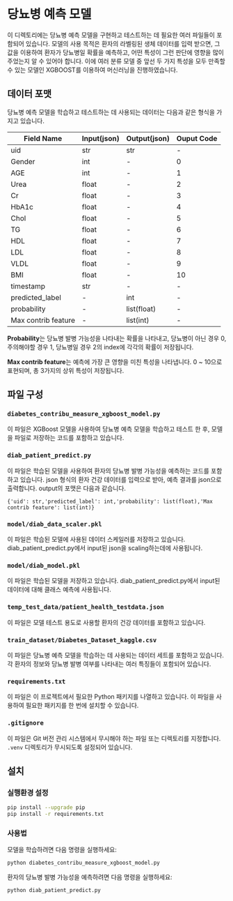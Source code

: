 # 당뇨병 예측 모델

이 디렉토리에는 당뇨병 예측 모델을 구현하고 테스트하는 데 필요한 여러 파일들이 포함되어 있습니다.
모델의 사용 목적은 환자의 라벨링된 생체 데이터를 입력 받으면, 그 값을 이용하여 환자가 당뇨병일 확률을 예측하고, 어떤 특성이 그런 판단에 영향을 많이 주었는지 알 수 있어야 합니다.
이에 여러 분류 모델 중 앞선 두 가지 특성을 모두 만족할 수 있는 모델인 XGBOOST를 이용하여 머신러닝을 진행하였습니다.

## 데이터 포맷

당뇨병 예측 모델을 학습하고 테스트하는 데 사용되는 데이터는 다음과 같은 형식을 가지고 있습니다.

| Field Name          | Input(json) | Output(json) | Ouput Code |
|---------------------|-------------|--------------|------------|
| uid                 | str         | str          | -          |
| Gender              | int         | -            | 0          |
| AGE                 | int         | -            | 1          |
| Urea                | float       | -            | 2          |
| Cr                  | float       | -            | 3          |
| HbA1c               | float       | -            | 4          |
| Chol                | float       | -            | 5          |
| TG                  | float       | -            | 6          |
| HDL                 | float       | -            | 7          |
| LDL                 | float       | -            | 8          |
| VLDL                | float       | -            | 9          |
| BMI                 | float       | -            | 10         |
| timestamp           | str         | -            | -          |
| predicted_label     | -           | int          | -          |
| probability         | -           | list(float)  | -          |
| Max contrib feature | -           | list(int)    | -          |


**Probability**는 당뇨병 발병 가능성을 나타내는 확률을 나타내고, 
당뇨병이 아닌 경우 0, 주의해야할 경우 1, 당뇨병일 경우 2의 index에 각각의 확률이 저장됩니다.

**Max contrib feature**는 예측에 가장 큰 영향을 미친 특성을 나타냅니다.
0 ~ 10으로 표현되며, 총 3가지의 상위 특성이 저장됩니다.


## 파일 구성

### `diabetes_contribu_measure_xgboost_model.py`

이 파일은 XGBoost 모델을 사용하여 당뇨병 예측 모델을 학습하고 테스트 한 후, 모델을 파일로 저장하는 코드를 포함하고 있습니다.

### `diab_patient_predict.py`

이 파일은 학습된 모델을 사용하여 환자의 당뇨병 발병 가능성을 예측하는 코드를 포함하고 있습니다. json 형식의 환자 건강 데이터를 입력으로 받아, 예측 결과를 json으로 출력합니다. output의 포맷은 다음과 같습니다.
    
    {'uid': str,'predicted_label': int,'probability': list(float),'Max contrib feature': list(int)}

### `model/diab_data_scaler.pkl`
이 파일은 학습된 모델에 사용된 데이터 스케일러를 저장하고 있습니다. diab_patient_predict.py에서 input된 json을 scaling하는데에 사용됩니다.

### `model/diab_model.pkl`
이 파일은 학습된 모델을 저장하고 있습니다. diab_patient_predict.py에서 input된 데이터에 대해 클래스 예측에 사용됩니다.

### `temp_test_data/patient_health_testdata.json`

이 파일은 모델 테스트 용도로 사용할 환자의 건강 데이터를 포함하고 있습니다.

### `train_dataset/Diabetes_Dataset_kaggle.csv`

이 파일은 당뇨병 예측 모델을 학습하는 데 사용되는 데이터 세트를 포함하고 있습니다. 각 환자의 정보와 당뇨병 발병 여부를 나타내는 여러 특징들이 포함되어 있습니다.

### `requirements.txt`

이 파일은 이 프로젝트에서 필요한 Python 패키지를 나열하고 있습니다. 이 파일을 사용하여 필요한 패키지를 한 번에 설치할 수 있습니다.

### `.gitignore`

이 파일은 Git 버전 관리 시스템에서 무시해야 하는 파일 또는 디렉토리를 지정합니다. `.venv` 디렉토리가 무시되도록 설정되어 있습니다.

## 설치

### 실행환경 설정

```bash
pip install --upgrade pip
pip install -r requirements.txt
```
### 사용법

모델을 학습하려면 다음 명령을 실행하세요:
```bash
python diabetes_contribu_measure_xgboost_model.py
```
환자의 당뇨병 발병 가능성을 예측하려면 다음 명령을 실행하세요:
```bash
python diab_patient_predict.py
```